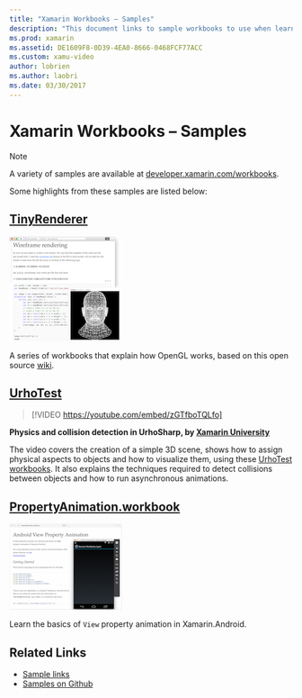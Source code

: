 ```yaml
---
title: "Xamarin Workbooks – Samples"
description: "This document links to sample workbooks to use when learning how to use Xamarin Workbooks. Linked workbooks demonstrate OpenGL, UrhoSharp, and property animation in Xamarin.Android."
ms.prod: xamarin
ms.assetid: DE1609F8-0D39-4EA0-8666-0468FCF77ACC
ms.custom: xamu-video
author: lobrien
ms.author: laobri
ms.date: 03/30/2017
---
```


# Xamarin Workbooks – Samples

> [!NOTE]
> A variety of samples are available at
[developer.xamarin.com/workbooks](https://developer.xamarin.com/workbooks/).

Some highlights from these samples are listed below:

## [TinyRenderer](tinyrenderer.md)

[![](images/tinyrenderer-sml.png "A series of workbooks that explain how OpenGL works")](images/tinyrenderer-sml-orig.png#lightbox)

A series of workbooks that explain how OpenGL works, based on this
open source [wiki](https://github.com/ssloy/tinyrenderer/wiki/).

[](tinyrenderer.md)

## [UrhoTest](https://github.com/Krumelur/UrhoTest)

 > [!VIDEO https://youtube.com/embed/zGTfboTQLfo]

**Physics and collision detection in UrhoSharp, by [Xamarin University](https://university.xamarin.com)**

The video covers the creation of a simple 3D scene, shows how to assign physical aspects to objects and how to visualize them, using these [UrhoTest workbooks](https://github.com/Krumelur/UrhoTest). It also explains the techniques required to detect collisions between objects and how to run asynchronous animations.

## [PropertyAnimation.workbook](https://developer.xamarin.com/workbooks/android/user-interface/PropertyAnimation.workbook)

[![](images/android-property-view-sml.png "Learn the basics of `View` property animation in Xamarin.Android")](images/android-property-view.png#lightbox)

Learn the basics of `View` property animation in Xamarin.Android.


<!--[![](images/skia0-sml.png "Android")](images/skia0.png#lightbox)

SkiaSharp provides a powerful C# API for doing 2D graphics. See how to use Skia to draw in your apps.-->


## Related Links

- [Sample links](https://developer.xamarin.com/workbooks)
- [Samples on Github](https://github.com/xamarin/workbooks)

